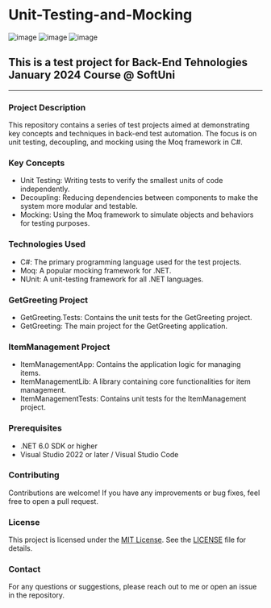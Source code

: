 # Unit-Testing-and-Mocking
![image](https://img.shields.io/badge/C%23-239120?style=for-the-badge&logo=csharp&logoColor=white)
![image](https://img.shields.io/badge/.NET-512BD4?style=for-the-badge&logo=dotnet&logoColor=white)
![image](https://img.shields.io/badge/Visual_Studio-5C2D91?style=for-the-badge&logo=visual%20studio&logoColor=white)
## This is a test project for Back-End Tehnologies January 2024 Course @ SoftUni
---

### Project Description
This repository contains a series of test projects aimed at demonstrating key concepts and techniques in back-end test automation. The focus is on unit testing, decoupling, and mocking using the Moq framework in C#.

### Key Concepts
- Unit Testing: Writing tests to verify the smallest units of code independently.
- Decoupling: Reducing dependencies between components to make the system more modular and testable.
- Mocking: Using the Moq framework to simulate objects and behaviors for testing purposes.
### Technologies Used
- C#: The primary programming language used for the test projects.
- Moq: A popular mocking framework for .NET.
- NUnit: A unit-testing framework for all .NET languages.
### GetGreeting Project
- GetGreeting.Tests: Contains the unit tests for the GetGreeting project.
- GetGreeting: The main project for the GetGreeting application.
### ItemManagement Project
- ItemManagementApp: Contains the application logic for managing items.
- ItemManagementLib: A library containing core functionalities for item management.
- ItemManagementTests: Contains unit tests for the ItemManagement project.
### Prerequisites
- .NET 6.0 SDK or higher
- Visual Studio 2022 or later / Visual Studio Code
### Contributing
Contributions are welcome! If you have any improvements or bug fixes, feel free to open a pull request.
### License
This project is licensed under the [MIT License](LICENSE). See the [LICENSE](LICENSE) file for details.
### Contact
For any questions or suggestions, please reach out to me or open an issue in the repository.
